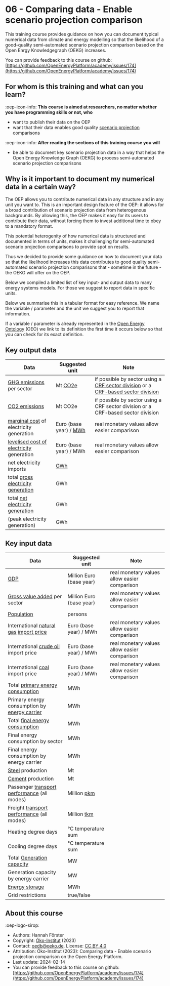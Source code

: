 # 06 - Comparing data - Enable scenario projection comparison

This training course provides guidance on how you can document typical numerical data from climate and energy modelling so
that the likelihood of a good-quality semi-automated scenario projection comparison based on the Open Enrgy Knowledgegraph (OEKG) increases.

You can provide feedback to this course on github: [https://github.com/OpenEnergyPlatform/academy/issues/174](https://github.com/OpenEnergyPlatform/academy/issues/174)

## For whom is this training and what can you learn?

:oep-icon-info: **This course is aimed at researchers, no matter whether you have programming skills or not, who**

- want to publish their data on the OEP
- want that their data enables good quality [scenario projection](https://openenergy-platform.org/ontology/oeo/OEO_00010262) comparisons

:oep-icon-info: **After reading the sections of this training course you will**

- be able to document key scenario projection data in a way that helps the Open Energy Knowledge Graph (OEKG) to process semi-automated scenario projection comparisons

## Why is it important to document my numerical data in a certain way?

The OEP allows you to contribute numerical data in any structure and in any unit you want to. This is an important design feature of the OEP: it allows for a broad contribution of scenario projection data from heterogenous backgrounds. By allowing this, the OEP makes it easy for its users to contribute their data, without forcing them to invest additional time to obey to a mandatory format.

This potential heterogenity of how numerical data is structured and documented in terms of units, makes it challenging for semi-automated scenario projection comparisons to provide spot on results.

Thus we decided to provide some guidance on how to document your data so that the likelihood increases this data contributes to good quality semi-automated scenario projection comparisons that - sometime in the future - the OEKG will offer on the OEP.

Below we compiled a limited list of key input- and output data to many energy systems models. For those we suggest to report data in specific units.

Below we summarise this in a tabular format for easy reference. We name the variable / parameter and the unit we suggest you to report that information.

If a variable / parameter is already represented in the [Open Energy Ontology](https://openenergy-platform.org/ontology/) (OEO) we link to its definition the first time it occurs below so that you can check for its exact definition.

## Key output data

| Data                                                                                                  | Suggested unit                                                       | Note                                                                                                                                                                                                       |
| ----------------------------------------------------------------------------------------------------- | -------------------------------------------------------------------- | ---------------------------------------------------------------------------------------------------------------------------------------------------------------------------------------------------------- |
| [GHG emissions](https://openenergy-platform.org/ontology/oeo/OEO_00140082) per sector                 | Mt [CO2e](https://openenergy-platform.org/ontology/oeo/OEO_00140083) | if possible by sector using a [CRF sector division](https://openenergy-platform.org/ontology/oeo/OEO_00010402) or a [CRF-based sector division](https://openenergy-platform.org/ontology/oeo/OEO_00010402) |
| [CO2 emissions](http://openenergy-platform.org/ontology/oeo/OEO_00260008)                             | Mt CO2e                                                              | if possible by sector using a CRF sector division or a CRF-based sector division                                                                                                                           |
| [marginal cost](https://openenergy-platform.org/ontology/oeo/OEO_00040008) of electricity generation  | Euro (base year) / [MWh](https://openenergy-platform.org/ontology/oeo/OEO_00050008)                                               | real monetary values allow easier comparison                                                                                                                                                               |
| [levelised cost of electricity](https://openenergy-platform.org/ontology/oeo/OEO_00020127) generation | Euro (base year) / MWh                                               | real monetary values allow easier comparison                                                                                                                                                               |
| net electricity imports                                                                               | [GWh](https://openenergy-platform.org/ontology/oeo/OEO_00050011)                                                                  |                                                                                                                                                                                                            |
| total [gross electricity generation](https://openenergy-platform.org/ontology/oeo/OEO_00240012)       | GWh                                                                  |                                                                                                                                                                                                            |
| total [net electricity generation](https://openenergy-platform.org/ontology/oeo/OEO_00240013)         | GWh                                                                  |                                                                                                                                                                                                            |
| (peak electricity generation)                                                                         | GWh                                                                  |                                                                                                                                                                                                            |

## Key input data

| Data                                                                                                                                                             | Suggested unit                                                          | Note                                         |
| ---------------------------------------------------------------------------------------------------------------------------------------------------------------- | ----------------------------------------------------------------------- | -------------------------------------------- |
| [GDP](https://openenergy-platform.org/ontology/oeo/OEO_00140013)                                                                                                 | Million Euro (base year)                                                | real monetary values allow easier comparison |
| [Gross value added](https://openenergy-platform.org/ontology/oeo/OEO_00140023) per sector                                                                        | Million Euro (base year)                                                | real monetary values allow easier comparison |
| [Population](https://openenergy-platform.org/ontology/oeo/OEO_00230013)                                                                                          | persons                                                                 |                                              |
| International [natural gas](https://openenergy-platform.org/ontology/oeo/OEO_00000292) [import price](https://openenergy-platform.org/ontology/oeo/OEO_00240036) | Euro (base year) / MWh                                                  | real monetary values allow easier comparison |
| International [crude oil](https://openenergy-platform.org/ontology/oeo/OEO_00000115) import price                                                                | Euro (base year) / MWh                                                  | real monetary values allow easier comparison |
| International [coal](https://openenergy-platform.org/ontology/oeo/OEO_00000088) import price                                                                     | Euro (base year) / MWh                                                  | real monetary values allow easier comparison |
| Total [primary energy consumption](https://openenergy-platform.org/ontology/oeo/OEO_00050018)                                                                    | MWh                                                                     |                                              |
| Primary energy consumption by [energy carrier](https://openenergy-platform.org/ontology/oeo/OEO_00020039)                                                        | MWh                                                                     |                                              |
| Total [final energy consumption](https://openenergy-platform.org/ontology/oeo/OEO_00050016)                                                                      | MWh                                                                     |                                              |
| Final energy consumption by sector                                                                                                                               | MWh                                                                     |                                              |
| Final energy consumption by energy carrier                                                                                                                       | MWh                                                                     |                                              |
| [Steel](https://openenergy-platform.org/ontology/oeo/OEO_00240034) production                                                                                    | Mt                                                                      |                                              |
| [Cement](https://openenergy-platform.org/ontology/oeo/OEO_00240029) production                                                                                   | Mt                                                                      |                                              |
| Passenger [transport performance](http://openenergy-platform.org/ontology/oeo/OEO_00320000) (all modes)                                                          | Million [pkm](http://openenergy-platform.org/ontology/oeo/OEO_00320002) |                                              |
| Freight [transport performance](http://openenergy-platform.org/ontology/oeo/OEO_00320000) (all modes)                                                            | Million [tkm](http://openenergy-platform.org/ontology/oeo/OEO_00320003) |                                              |
| Heating degree days                                                                                                                                              | °C temperature sum                                                      |                                              |
| Cooling degree days                                                                                                                                              | °C temperature sum                                                      |                                              |
| Total [Generation capacity](https://openenergy-platform.org/ontology/oeo/OEO_00010257)                                                                           | MW                                                                      |                                              |
| Generation capacity by energy carrier                                                                                                                            | MW                                                                      |                                              |
| [Energy storage](http://openenergy-platform.org/ontology/oeo/OEO_00230000)                                                                                       | MWh                                                                     |                                              |
| Grid restrictions                                                                                                                                                | true/false                                                              |                                              |

## About this course

:oep-logo-sirop:

- Authors: Hannah Förster
- Copyright: [Öko-Institut](https://www.oeko.de) (2023)
- Contact: oedb@oeko.de. License: [CC BY 4.0](https://creativecommons.org/licenses/by/4.0/deed.en)
- Attribution: Öko-Institut (2023): Comparing data - Enable scenario projection comparison on the Open Energy Platform. 
- Last update: 2024-02-14
- You can provide feedback to this course on github: [https://github.com/OpenEnergyPlatform/academy/issues/174](https://github.com/OpenEnergyPlatform/academy/issues/174)
